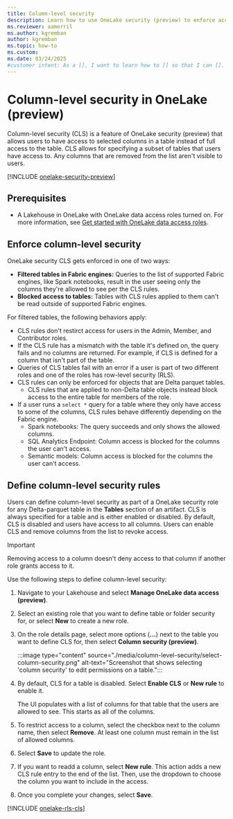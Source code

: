 ```yaml
---
title: Column-level security
description: Learn how to use OneLake security (preview) to enforce access permissions at the column level in OneLake.
ms.reviewer: aamerril
ms.author: kgremban
author: kgremban
ms.topic: how-to
ms.custom:
ms.date: 03/24/2025
#customer intent: As a [], I want to learn how to [] so that I can [].
---
```


# Column-level security in OneLake (preview)

Column-level security (CLS) is a feature of OneLake security (preview) that allows users to have access to selected columns in a table instead of full access to the table. CLS allows for specifying a subset of tables that users have access to. Any columns that are removed from the list aren't visible to users.

[!INCLUDE [onelake-security-preview](../../includes/onelake-security-preview.md)]

## Prerequisites

* A Lakehouse in OneLake with OneLake data access roles turned on. For more information, see [Get started with OneLake data access roles](get-started-data-access-roles.md).

## Enforce column-level security

OneLake security CLS gets enforced in one of two ways:

* **Filtered tables in Fabric engines:** Queries to the list of supported Fabric engines, like Spark notebooks, result in the user seeing only the columns they're allowed to see per the CLS rules.
* **Blocked access to tables:** Tables with CLS rules applied to them can't be read outside of supported Fabric engines.

For filtered tables, the following behaviors apply:

* CLS rules don't restirct access for users in the Admin, Member, and Contributor roles.
* If the CLS rule has a mismatch with the table it's defined on, the query fails and no columns are returned. For example, if CLS is defined for a column that isn't part of the table.
* Queries of CLS tables fail with an error if a user is part of two different roles and one of the roles has row-level security (RLS). 
* CLS rules can only be enforced for objects that are Delta parquet tables. 
  * CLS rules that are applied to non-Delta table objects instead block access to the entire table for members of the role. 
* If a user runs a `select *` query for a table where they only have access to some of the columns, CLS rules behave differently depending on the Fabric engine.
  * Spark notebooks: The query succeeds and only shows the allowed columns.
  * SQL Analytics Endpoint: Column access is blocked for the columns the user can't access.
  * Semantic models: Column access is blocked for the columns the user can't access. 

## Define column-level security rules

Users can define column-level security as part of a OneLake security role for any Delta-parquet table in the **Tables** section of an artifact. CLS is always specified for a table and is either enabled or disabled. By default, CLS is disabled and users have access to all columns. Users can enable CLS and remove columns from the list to revoke access.

>[!IMPORTANT]
>Removing access to a column doesn't deny access to that column if another role grants access to it.

Use the following steps to define column-level security:

1. Navigate to your Lakehouse and select **Manage OneLake data access (preview)**.

1. Select an existing role that you want to define table or folder security for, or select **New** to create a new role.

1. On the role details page, select more options (**...**) next to the table you want to define CLS for, then select **Column security (preview)**. 

   :::image type="content" source="./media/column-level-security/select-column-security.png" alt-text="Screenshot that shows selecting 'column security' to edit permissions on a table.":::

1. By default, CLS for a table is disabled. Select **Enable CLS** or **New rule** to enable it. 

   The UI populates with a list of columns for that table that the users are allowed to see. This starts as all of the columns. 

1. To restrict access to a column, select the checkbox next to the column name, then select **Remove**. At least one column must remain in the list of allowed columns. 

1. Select **Save** to update the role. 

1. If you want to readd a column, select **New rule**. This action adds a new CLS rule entry to the end of the list. Then, use the dropdown to choose the column you want to include in the access. 

1. Once you complete your changes, select **Save**. 

[!INCLUDE [onelake-rls-cls](../../includes/onelake-rls-cls.md)]
